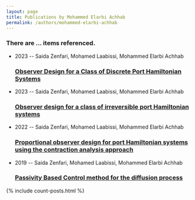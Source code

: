 ```yaml
---
layout: page
title: Publications by Mohammed Elarbi Achhab
permalink: /authors/mohammed-elarbi-achhab
---
```


<h3 id="number-posts">There are ... items referenced.</h3>
<ul class="post-list">
<li><span class='post-meta'>2023 -- Saida Zenfari, Mohamed Laabissi, Mohammed Elarbi Achhab</span><h3><a class='post-link' href="{{ site.baseurl }}/observer-design-for-a-class-of-discrete-port-hamiltonian-systems">Observer Design for a Class of Discrete Port Hamiltonian Systems</a></h3></li>
<li><span class='post-meta'>2023 -- Saida Zenfari, Mohamed Laabissi, Mohammed Elarbi Achhab</span><h3><a class='post-link' href="{{ site.baseurl }}/observer-design-for-a-class-of-irreversible-port-hamiltonian-systems">Observer design for a class of irreversible port Hamiltonian systems</a></h3></li>
<li><span class='post-meta'>2022 -- Saida Zenfari, Mohamed Laabissi, Mohammed Elarbi Achhab</span><h3><a class='post-link' href="{{ site.baseurl }}/proportional-observer-design-for-port-hamiltonian-systems-using-the-contraction-analysis-approach">Proportional observer design for port Hamiltonian systems using the contraction analysis approach</a></h3></li>
<li><span class='post-meta'>2019 -- Saida Zenfari, Mohamed Laabissi, Mohammed Elarbi Achhab</span><h3><a class='post-link' href="{{ site.baseurl }}/passivity-based-control-method-for-the-diffusion-process">Passivity Based Control method for the diffusion process</a></h3></li>

</ul>
{% include count-posts.html %}
